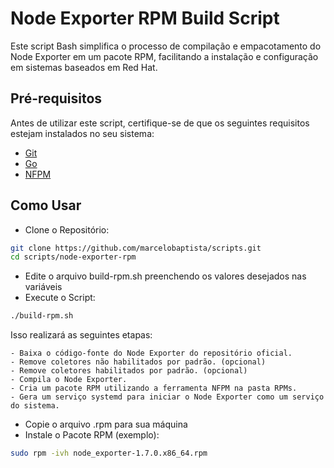 # Node Exporter RPM Build Script

Este script Bash simplifica o processo de compilação e empacotamento do Node Exporter em um pacote RPM, facilitando a instalação e configuração em sistemas baseados em Red Hat.

## Pré-requisitos

Antes de utilizar este script, certifique-se de que os seguintes requisitos estejam instalados no seu sistema:

- [Git](https://git-scm.com/)
- [Go](https://go.dev/dl/)
- [NFPM](https://nfpm.goreleaser.com/)

## Como Usar

- Clone o Repositório:

```bash
git clone https://github.com/marcelobaptista/scripts.git
cd scripts/node-exporter-rpm
```

- Edite o arquivo build-rpm.sh preenchendo os valores desejados nas variáveis
- Execute o Script:

```bash
./build-rpm.sh
```

Isso realizará as seguintes etapas:

    - Baixa o código-fonte do Node Exporter do repositório oficial.
    - Remove coletores não habilitados por padrão. (opcional)
    - Remove coletores habilitados por padrão. (opcional)
    - Compila o Node Exporter.
    - Cria um pacote RPM utilizando a ferramenta NFPM na pasta RPMs.
    - Gera um serviço systemd para iniciar o Node Exporter como um serviço do sistema.

- Copie o arquivo .rpm para sua máquina
- Instale o Pacote RPM (exemplo):

```bash
sudo rpm -ivh node_exporter-1.7.0.x86_64.rpm
```
